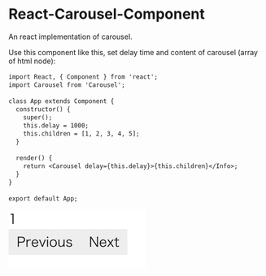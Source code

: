 # React-Carousel-Component

An react implementation of carousel.

Use this component like this, set delay time and content of carousel (array of html node):
```
import React, { Component } from 'react';
import Carousel from 'Carousel';

class App extends Component {
  constructor() {
    super();
    this.delay = 1000;
    this.children = [1, 2, 3, 4, 5];
  }

  render() {
    return <Carousel delay={this.delay}>{this.children}</Info>;
  }
}

export default App;
```
![](https://github.com/Jacob12138xieyuan/React-Carousel-Component/blob/main/demo.gif)
